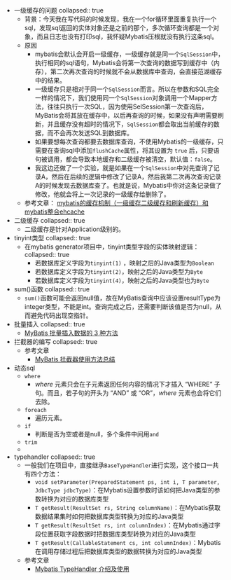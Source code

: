 - 一级缓存的问题
  collapsed:: true
	- 背景：今天我在写代码的时候发现，我在一个for循环里面重复执行一个sql，发现sql返回的实体对象还是之前的那个，多次循环查询都是一个对象，而且日志也没有打印sql，我怀疑Mybatis压根就没有执行这条sql。
	- 原因
		- mybatis会默认会开启一级缓存，一级缓存就是同一个`SqlSession`中，执行相同的sql语句，Mybatis会将第一次查询的数据写到缓存中（内存），第二次再次查询的时候就不会从数据库中查询，会直接范湖缓存中的结果。
		- 一级缓存只是相对于同一个`SqlSession`而言。所以在参数和SQL完全一样的情况下，我们使用同一个`SqlSession`对象调用一个Mapper方法，往往只执行一次SQL，因为使用SelSession第一次查询后，MyBatis会将其放在缓存中，以后再查询的时候，如果没有声明需要刷新，并且缓存没有超时的情况下，`SqlSession`都会取出当前缓存的数据，而不会再次发送SQL到数据库。
		- 如果要想每次查询都要去数据库查询，不使用Mybatis的一级缓存，只需要在查询sql中添加`flushCache`属性，将其设置为 `true` 后，只要语句被调用，都会导致本地缓存和二级缓存被清空，默认值：`false`。
		- 我这边还做了一个实验，就是如果在一个`SqlSession`中对先查询了记录A，然后在后续的逻辑中修改了记录A，然后我第二次再次查询记录A的时候发现去数据库查了。也就是说，Mybatis中你对这条记录做了修改，他就会将上一次记录的一级缓存给删除了。
	- 参考文章： [mybatis的缓存机制（一级缓存二级缓存和刷新缓存）和mybatis整合ehcache](https://blog.csdn.net/u012373815/article/details/47069223)
- 二级缓存
  collapsed:: true
	- 二级缓存是针对Application级别的。
- tinyint类型
  collapsed:: true
	- 在mybatis generator项目中，tinyint类型字段的实体映射逻辑：
	  collapsed:: true
		- 若数据库定义字段为`tinyint(1)` ，映射之后的Java类型为`Boolean`
		- 若数据库定义字段为`tinyint(2)`，映射之后的Java类型为`Byte`
		- 若数据库定义字段为`tinyint(4)`，映射之后的Java类型也为`Byte`
- sum()函数
  collapsed:: true
	- `sum()`函数可能会返回null值，故在MyBatis查询中应该设置resultType为integer类型，不能是int。查询完成之后，还需要判断该值是否为null，从而避免代码出现空指针。
- 批量插入
  collapsed:: true
	- [MyBatis 批量插入数据的 3 种方法](https://juejin.cn/post/7016691244973686820)
- 拦截器的编写
  collapsed:: true
	- 参考文章
		- [MyBatis 拦截器使用方法总结](https://blog.csdn.net/wb1046329430/article/details/111501755)
- 动态sql
	- `where`
		- *where* 元素只会在子元素返回任何内容的情况下才插入 “WHERE” 子句。而且，若子句的开头为 “AND” 或 “OR”，*where* 元素也会将它们去除。
	- `foreach`
		- 遍历元素。
	- `if`
		- 判断是否为空或者是null，多个条件中间用`and`
	- `trim`
	-
- typehandler
  collapsed:: true
	- 一般我们在项目中，直接继承`BaseTypeHandler`进行实现，这个接口一共有四个方法：
		- `void setParameter(PreparedStatement ps, int i, T parameter, JdbcType jdbcType)`：在Mybatis设置参数时该如何把Java类型的参数转换为对应的数据库类型
		- `T getResult(ResultSet rs, String columnName)`：在Mybatis获取数据结果集时如何把数据库类型转换为对应的Java类型
		- `T getResult(ResultSet rs, int columnIndex)`：在Mybatis通过字段位置获取字段数据时把数据库类型转换为对应的Java类型
		- `T getResult(CallableStatement cs, int columnIndex)`：Mybatis在调用存储过程后把数据库类型的数据转换为对应的Java类型
	- 参考文章
		- [Mybatis TypeHandler 介绍及使用](https://blog.csdn.net/Crystalqy/article/details/133923124)